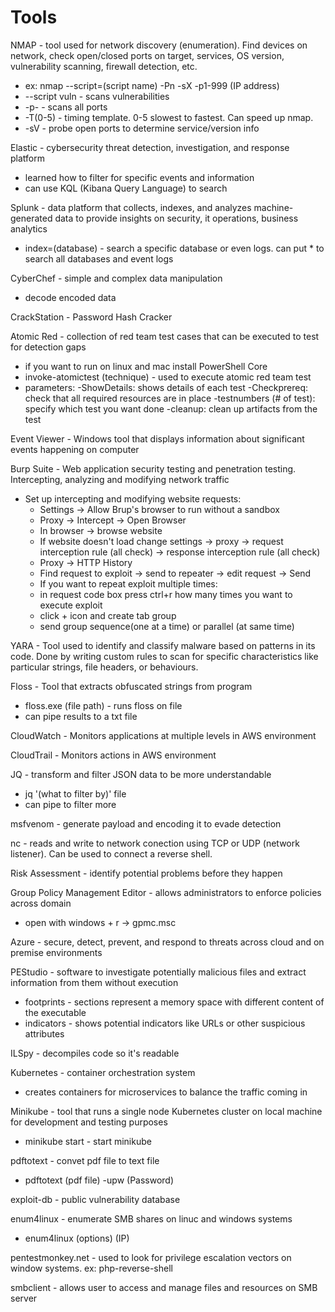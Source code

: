 <h1>Tools</h1>

NMAP - tool used for network discovery (enumeration). Find devices on network, check open/closed ports on target, services, OS version, vulnerability scanning, firewall detection, etc.
* ex: nmap --script=(script name) -Pn -sX -p1-999 (IP address)
* --script vuln - scans vulnerabilities
* -p- - scans all ports
* -T(0-5) - timing template. 0-5 slowest to fastest. Can speed up nmap.
* -sV - probe open ports to determine service/version info

Elastic - cybersecurity threat detection, investigation, and response platform
* learned how to filter for specific events and information
* can use KQL (Kibana Query Language) to search

Splunk - data platform that collects, indexes, and analyzes machine-generated data to provide insights on security, it operations, business analytics
* index=(database) - search a specific database or even logs. can put * to search all databases and event logs

CyberChef - simple and complex data manipulation
* decode encoded data

CrackStation - Password Hash Cracker

Atomic Red - collection of red team test cases that can be executed to test for detection gaps
* if you want to run on linux and mac install PowerShell Core
* invoke-atomictest (technique) - used to execute atomic red team test
* parameters:
  -ShowDetails: shows details of each test
  -Checkprereq: check that all required resources are in place
  -testnumbers (# of test): specify which test you want done
  -cleanup: clean up artifacts from the test

Event Viewer - Windows tool that displays information about significant events happening on computer

Burp Suite - Web application security testing and penetration testing. Intercepting, analyzing and modifying network traffic
* Set up intercepting and modifying website requests:
  * Settings -> Allow Brup's browser to run without a sandbox
  * Proxy -> Intercept -> Open Browser
  * In browser -> browse website
  * If website doesn't load change settings -> proxy -> request interception rule (all check) -> response interception rule (all check)
  * Proxy -> HTTP History
  * Find request to exploit -> send to repeater -> edit request -> Send
  * If you want to repeat exploit multiple times:
  * in request code box press ctrl+r how many times you want to execute exploit
  * click + icon and create tab group
  * send group sequence(one at a time) or parallel (at same time)

YARA - Tool used to identify and classify malware based on patterns in its code. Done by writing custom rules to scan for specific characteristics like particular strings, file headers, or behaviours.

Floss - Tool that extracts obfuscated strings from program
* floss.exe (file path) - runs floss on file
* can pipe results to a txt file

CloudWatch - Monitors applications at multiple levels in AWS environment

CloudTrail - Monitors actions in AWS environment

JQ - transform and filter JSON data to be more understandable
* jq '(what to filter by)' file
* can pipe to filter more

msfvenom - generate payload and encoding it to evade detection

nc - reads and write to network conection using TCP or UDP (network listener). Can be used to connect a reverse shell.

Risk Assessment - identify potential problems before they happen

Group Policy Management Editor - allows administrators to enforce policies across domain
* open with windows + r -> gpmc.msc

Azure - secure, detect, prevent, and respond to threats across cloud and on premise environments

PEStudio - software to investigate potentially malicious files and extract information from them without execution
* footprints - sections represent a memory space with different content of the executable
* indicators - shows potential indicators like URLs or other suspicious attributes

ILSpy - decompiles code so it's readable

Kubernetes - container orchestration system
* creates containers for microservices to balance the traffic coming in

Minikube - tool that runs a single node Kubernetes cluster on local machine for development and testing purposes
* minikube start - start minikube

pdftotext - convet pdf file to text file
* pdftotext (pdf file) -upw (Password)

exploit-db - public vulnerability database

enum4linux - enumerate SMB shares on linuc and windows systems
* enum4linux (options) (IP)

pentestmonkey.net - used to look for privilege escalation vectors on window systems. ex: php-reverse-shell

smbclient - allows user to access and manage files and resources on SMB server
